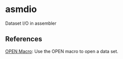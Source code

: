 # asmdio
Dataset I/O in assembler

## References

[OPEN Macro](https://www.ibm.com/docs/en/zos/3.1.0?topic=examples-openconnect-program-data): Use the OPEN macro to open a data set.
